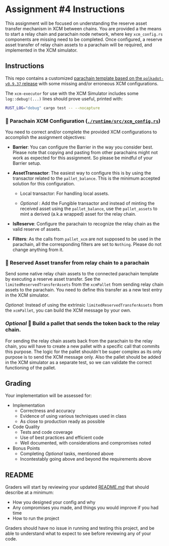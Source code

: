 # Assignment #4 Instructions

This assignment will be focused on understanding the reserve asset transfer mechanism in XCM between chains.
You are provided a the means to start a relay chain and parachain node network, where key `xcm_config.rs` components are missing need to be completed.
Once configured, a reserve asset transfer of relay chain assets to a parachain will be required, and implemented in the XCM simulator.

## Instructions

This repo contains a customized [parachain template based on the `polkadot-v0.9.37` release](https://github.com/substrate-developer-hub/substrate-parachain-template/releases/tag/polkadot-v0.9.37) with some missing and/or erroneous XCM configurations.

The `xcm-executor` for use with the XCM Simulator includes some `log::debug!(...)` lines should prove useful, printed with:

```sh
RUST_LOG="debug" cargo test -- --nocapture
```

### 📜 Parachain XCM Configuration ([`./runtime/src/xcm_config.rs`](./runtime/src/xcm_config.rs))

You need to correct and/or complete the provided XCM configurations to accomplish the assignment objectives:

- **Barrier**: You can configure the Barrier in the way you consider best.
  Please note that copying and pasting from other parachains might not work as expected for this assignment.
  So please be mindful of your Barrier setup.

- **AssetTransactor**: The easiest way to configure this is by using the transactor related to the `pallet_balance`.
  This is the minimum accepted solution for this configuration.

  - Local transactor: For handling local assets.

  - _Optional_ : Add the Fungible transactor and instead of minting the received asset using the `pallet_balance`, use the `pallet_assets` to mint a derived (a.k.a wrapped) asset for the relay chain.

- **IsReserve**: Configure the parachain to recognize the relay chain as the valid reserve of assets.

- **Filters**: As the calls from `pallet_xcm` are not supposed to be used in the parachain, all the corresponding filters are set to `Nothing`.
  Please do not change anything from it.

### 🔽 Reserved Asset transfer from relay chain to a parachain

Send some native relay chain assets to the connected parachain template by executing a reserve asset transfer.
See the `limitedReservedTransferAssets` from the `xcmPallet` from sending relay chain assets to the parachain.
You need to define this transfer as a new test entry in the XCM simulator.

_Optional_: Instead of using the extrinsic `limitedReservedTransferAssets` from the `xcmPallet`, you can build the XCM message by your own.

### _Optional_ 🔼 Build a pallet that sends the token back to the relay chain.

For sending the relay chain assets back from the parachain to the relay chain, you will have to create a new pallet with a specific call that commits this purpose.
The logic for the pallet shouldn't be super complex as its only purpose is to send the XCM message only.
Also the pallet should be added in the XCM simulator as a separate test, so we can validate the correct functioning of the pallet.

## Grading

Your implementation will be assessed for:

- Implementation
  - Correctness and accuracy
  - Evidence of using various techniques used in class
  - As close to production ready as possible
- Code Quality
  - Tests and code coverage
  - Use of best practices and efficient code
  - Well documented, with considerations and compromises noted
- Bonus Points
  - Completing _Optional_ tasks, mentioned above
  - Incontestably going above and beyond the requirements above

## README

Graders will start by reviewing your updated [README.md](./README.md) that should describe at a minimum:

- How you designed your config and why
- Any compromises you made, and things you would improve if you had time
- How to run the project

Graders should have no issue in running and testing this project, and be able to understand what to expect to see before reviewing any of your code.
